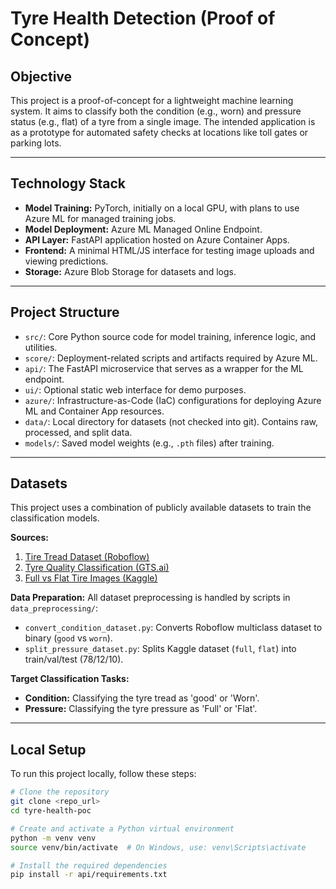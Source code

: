 # Tyre Health Detection (Proof of Concept)

## Objective
This project is a proof-of-concept for a lightweight machine learning system. It aims to classify both the condition (e.g., worn) and pressure status (e.g., flat) of a tyre from a single image. The intended application is as a prototype for automated safety checks at locations like toll gates or parking lots.

---

## Technology Stack
* **Model Training:** PyTorch, initially on a local GPU, with plans to use Azure ML for managed training jobs.
* **Model Deployment:** Azure ML Managed Online Endpoint.
* **API Layer:** FastAPI application hosted on Azure Container Apps.
* **Frontend:** A minimal HTML/JS interface for testing image uploads and viewing predictions.
* **Storage:** Azure Blob Storage for datasets and logs.

---

## Project Structure
* `src/`: Core Python source code for model training, inference logic, and utilities.
* `score/`: Deployment-related scripts and artifacts required by Azure ML.
* `api/`: The FastAPI microservice that serves as a wrapper for the ML endpoint.
* `ui/`: Optional static web interface for demo purposes.
* `azure/`: Infrastructure-as-Code (IaC) configurations for deploying Azure ML and Container App resources.
* `data/`: Local directory for datasets (not checked into git). Contains raw, processed, and split data.
* `models/`: Saved model weights (e.g., `.pth` files) after training.

---

## Datasets
This project uses a combination of publicly available datasets to train the classification models.

**Sources:**
1.  [Tire Tread Dataset (Roboflow)](https://universe.roboflow.com/mark-aft7n/tire-tread)
2.  [Tyre Quality Classification (GTS.ai)](https://gts.ai/dataset-download/tyre-quality-classification-dataset-for-ai-analysis/)
3.  [Full vs Flat Tire Images (Kaggle)](https://www.kaggle.com/datasets/rhammell/full-vs-flat-tire-images)


**Data Preparation:**
All dataset preprocessing is handled by scripts in `data_preprocessing/`:
- `convert_condition_dataset.py`: Converts Roboflow multiclass dataset to binary (`good` vs `worn`).
- `split_pressure_dataset.py`: Splits Kaggle dataset (`full`, `flat`) into train/val/test (78/12/10).

**Target Classification Tasks:**
* **Condition:** Classifying the tyre tread as 'good' or 'Worn'.
* **Pressure:** Classifying the tyre pressure as 'Full' or 'Flat'.

---

## Local Setup
To run this project locally, follow these steps:

```bash
# Clone the repository
git clone <repo_url>
cd tyre-health-poc

# Create and activate a Python virtual environment
python -m venv venv
source venv/bin/activate  # On Windows, use: venv\Scripts\activate

# Install the required dependencies
pip install -r api/requirements.txt
